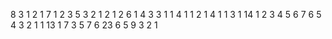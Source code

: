 
8
3
1 2 1
7
1 2 3 5 3 2 1
2
1 2
6
1 4 3 3 1 1
4
1 1 2 1
4
1 1 3 1
14
1 2 3 4 5 6 7 6 5 4 3 2 1 1
13
1 7 3 5 7 6 23 6 5 9 3 2 1
